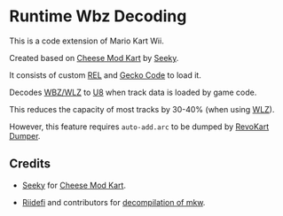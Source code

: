 # Runtime Wbz Decoding

This is a code extension of Mario Kart Wii.

Created based on [Cheese Mod Kart](https://github.com/SeekyCt/cheese-mod-kart) by [Seeky](https://github.com/SeekyCt).

It consists of custom [REL](https://wiki.tockdom.com/wiki/REL) and [Gecko Code](https://wiki.tockdom.com/wiki/Cheat_Code) to load it.

Decodes [WBZ/WLZ](https://wiki.tockdom.com/wiki/WBZ) to [U8](https://wiki.tockdom.com/wiki/U8) when track data is loaded by game code.

This reduces the capacity of most tracks by 30-40% (when using [WLZ](https://wiki.tockdom.com/wiki/WBZ)).

However, this feature requires `auto-add.arc` to be dumped by [RevoKart Dumper](https://github.com/kazuki-4ys/RevoKart_Dumper).

## Credits
* [Seeky](https://github.com/SeekyCt) for [Cheese Mod Kart](https://github.com/SeekyCt/cheese-mod-kart).

* [Riidefi](https://github.com/riidefi) and contributors for [decompilation of mkw](https://github.com/riidefi/mkw/).